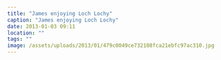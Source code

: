 ```yaml
---
title: "James enjoying Loch Lochy"
caption: "James enjoying Loch Lochy"
date: 2013-01-03 09:11
location: ""
tags: ""
image: /assets/uploads/2013/01/479c0049ce732108fca21ebfc97ac310.jpg
---
```

